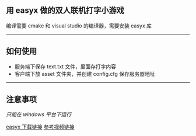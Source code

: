 ## 用 easyx 做的双人联机打字小游戏

编译需要 cmake 和 visual studio 的编译器，需要安装 easyx 库

---

## 如何使用

-   服务端下保存 text.txt 文件，里面存打字内容
-   客户端下放 asset 文件夹，并创建 config.cfg 保存服务器地址

---

## 注意事项

_只能在 windows 平台下运行_

[easyx 下载链接](https://easyx.cn/)
[参考视频链接](https://www.bilibili.com/video/BV1yjsoeREdZ)
